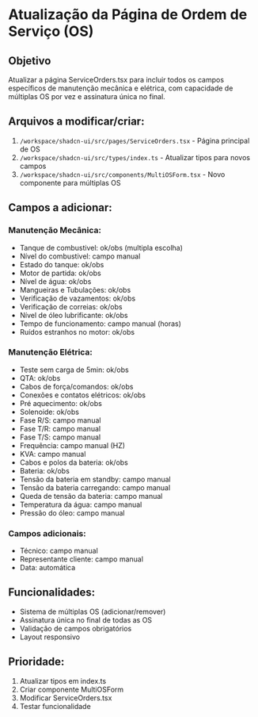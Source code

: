 # Atualização da Página de Ordem de Serviço (OS)

## Objetivo
Atualizar a página ServiceOrders.tsx para incluir todos os campos específicos de manutenção mecânica e elétrica, com capacidade de múltiplas OS por vez e assinatura única no final.

## Arquivos a modificar/criar:
1. `/workspace/shadcn-ui/src/pages/ServiceOrders.tsx` - Página principal de OS
2. `/workspace/shadcn-ui/src/types/index.ts` - Atualizar tipos para novos campos
3. `/workspace/shadcn-ui/src/components/MultiOSForm.tsx` - Novo componente para múltiplas OS

## Campos a adicionar:

### Manutenção Mecânica:
- Tanque de combustivel: ok/obs (multipla escolha)
- Nível do combustivel: campo manual
- Estado do tanque: ok/obs
- Motor de partida: ok/obs
- Nível de água: ok/obs
- Mangueiras e Tubulações: ok/obs
- Verificação de vazamentos: ok/obs
- Verificação de correias: ok/obs
- Nível de óleo lubrificante: ok/obs
- Tempo de funcionamento: campo manual (horas)
- Ruídos estranhos no motor: ok/obs

### Manutenção Elétrica:
- Teste sem carga de 5min: ok/obs
- QTA: ok/obs
- Cabos de força/comandos: ok/obs
- Conexões e contatos elétricos: ok/obs
- Pré aquecimento: ok/obs
- Solenoide: ok/obs
- Fase R/S: campo manual
- Fase T/R: campo manual
- Fase T/S: campo manual
- Frequência: campo manual (HZ)
- KVA: campo manual
- Cabos e polos da bateria: ok/obs
- Bateria: ok/obs
- Tensão da bateria em standby: campo manual
- Tensão da bateria carregando: campo manual
- Queda de tensão da bateria: campo manual
- Temperatura da água: campo manual
- Pressão do óleo: campo manual

### Campos adicionais:
- Técnico: campo manual
- Representante cliente: campo manual
- Data: automática

## Funcionalidades:
- Sistema de múltiplas OS (adicionar/remover)
- Assinatura única no final de todas as OS
- Validação de campos obrigatórios
- Layout responsivo

## Prioridade:
1. Atualizar tipos em index.ts
2. Criar componente MultiOSForm
3. Modificar ServiceOrders.tsx
4. Testar funcionalidade